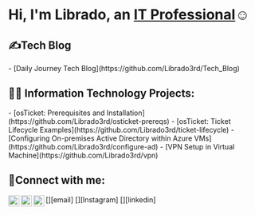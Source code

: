 <h1>Hi, I'm Librado, an <a href="https://linkedin.com/in/Librado3rd">IT Professional</a>☺</h1>

<h2>✍️Tech Blog</h2>
- [Daily Journey Tech Blog](https://github.com/Librado3rd/Tech_Blog)

<h2>👨‍💻 Information Technology Projects:</h2>
- [osTicket: Prerequisites and Installation](https://github.com/Librado3rd/osticket-prereqs)
  - [osTicket: Ticket Lifecycle Examples](https://github.com/Librado3rd/ticket-lifecycle)
  - [Configuring On-premises Active Directory within Azure VMs](https://github.com/Librado3rd/configure-ad)
  - [VPN Setup in Virtual Machine](https://github.com/Librado3rd/vpn)

<h2>🤳Connect with me:</h2>
[<img align="left" alt="Josh | Instagram" width="22px" src="https://github.com/user-attachments/assets/0157ab59-59e5-4ad6-b8c2-c2d1d2186b4d" />][email]
[<img align="left" alt="Josh | Twitter" width="22px" src="https://github.com/user-attachments/assets/b4c5ea35-badd-4094-acf8-c89605481185" />][Instagram]
[<img align="left" alt="Josh | LinkedIn" width="22px" src="https://github.com/user-attachments/assets/f868396e-887d-423c-b4b4-2e3f4a666dd7" />][linkedin]

[Email]: mailto:Librado3rd@gmail.com
[Instagram]: https://www.instagram.com/sheepdesigns/
[Linkedin]: https://www.linkedin.com/in/Librado3rd/



